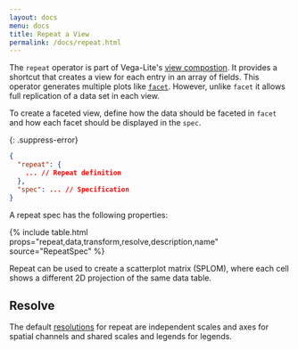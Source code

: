 ```yaml
---
layout: docs
menu: docs
title: Repeat a View
permalink: /docs/repeat.html
---
```


The `repeat` operator is part of Vega-Lite's [view compostion](composition.html). It provides a shortcut that creates a view for each entry in an array of fields. This operator generates multiple plots like [`facet`](facet.html). However, unlike `facet` it allows full replication of a data set in each view.

To create a faceted view, define how the data should be faceted in `facet` and how each facet should be displayed in the `spec`.

{: .suppress-error}
```json
{
  "repeat": {
    ... // Repeat definition
  },
  "spec": ... // Specification
}
```

A repeat spec has the following properties:

{% include table.html props="repeat,data,transform,resolve,description,name" source="RepeatSpec" %}

Repeat can be used to create a scatterplot matrix (SPLOM), where each cell shows a different 2D projection of the same data table.

<span class="vl-example" data-name="repeat_splom_iris"></span>


## Resolve

The default [resolutions](resolve.html) for repeat are independent scales and axes for spatial channels and shared scales and legends for legends.
